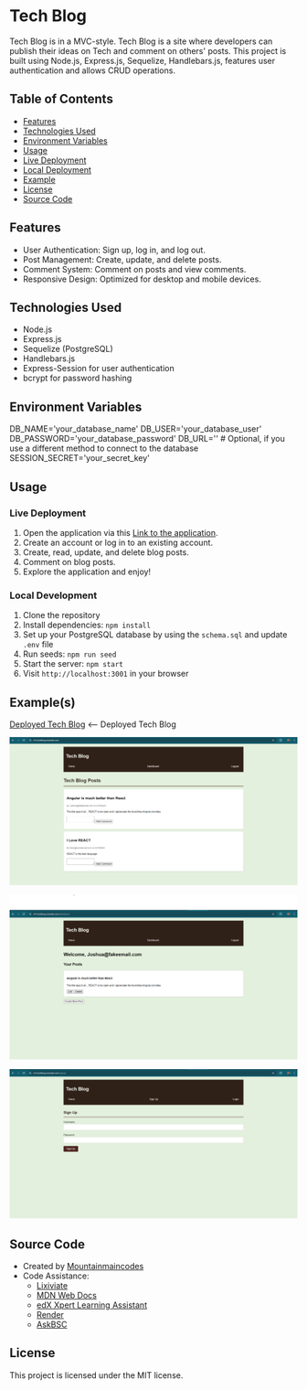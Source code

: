 # Tech Blog

Tech Blog is in a MVC-style. Tech Blog is a site where developers can publish their ideas on Tech and comment on others' posts. This project is built using Node.js, Express.js, Sequelize, Handlebars.js, features user authentication and allows CRUD operations.

## Table of Contents

- [Features](#features)
- [Technologies Used](#technologies-used)
- [Environment Variables](#environment-variables)
- [Usage](#usage)
- [Live Deployment](#live-deployment)
- [Local Deployment](#local-deployment)
- [Example](#example)
- [License](#license)
- [Source Code](#source-code)

## Features

- User Authentication: Sign up, log in, and log out.
- Post Management: Create, update, and delete posts.
- Comment System: Comment on posts and view comments.
- Responsive Design: Optimized for desktop and mobile devices.

## Technologies Used

- Node.js
- Express.js
- Sequelize (PostgreSQL)
- Handlebars.js
- Express-Session for user authentication
- bcrypt for password hashing

## Environment Variables

DB_NAME='your_database_name'
DB_USER='your_database_user'
DB_PASSWORD='your_database_password'
DB_URL='' # Optional, if you use a different method to connect to the database
SESSION_SECRET='your_secret_key'

## Usage

### Live Deployment

1. Open the application via this [Link to the application](https://c14-techblog.onrender.com/).
2. Create an account or log in to an existing account.
3. Create, read, update, and delete blog posts.
4. Comment on blog posts.
5. Explore the application and enjoy!

### Local Development

1. Clone the repository
2. Install dependencies: `npm install`
3. Set up your PostgreSQL database by using the `schema.sql` and update `.env` file
4. Run seeds: `npm run seed`
5. Start the server: `npm start`
6. Visit `http://localhost:3001` in your browser

## Example(s)

[Deployed Tech Blog](https://c14-techblog.onrender.com) <-- Deployed Tech Blog

![Example 1](./images/Home%20Screen.png)

![Example 2](./images/Dashboard.png)

![Example 3](./images/Sign-up.png)

## Source Code

- Created by [Mountainmaincodes](https://github.com/Mountainmancodes)
- Code Assistance:
  - [Lixiviate](https://github.com/Lixiviate)
  - [MDN Web Docs](https://developer.mozilla.org/en-US/)
  - [edX Xpert Learning Assistant](https://www.edx.org/)
  - [Render](https://community.render.com/t/why-am-i-getting-this-error-while-deploying-backend/19177/5)
  - [AskBSC](https://utavirtfsfpt0-ys73309.slack.com/archives/D0720EK1P9V)

## License

This project is licensed under the MIT license.
